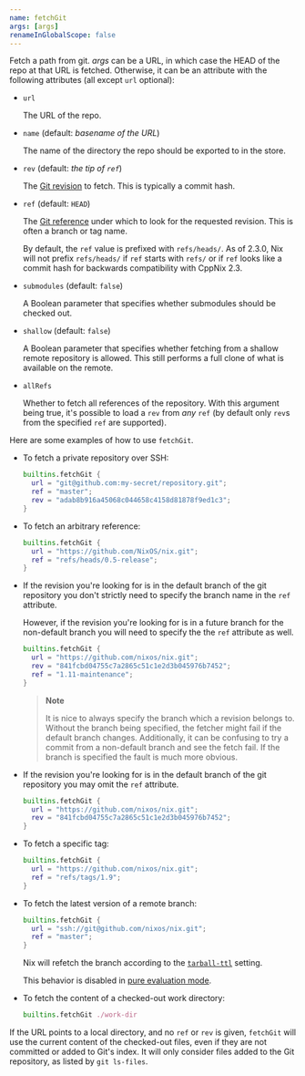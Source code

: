 ```yaml
---
name: fetchGit
args: [args]
renameInGlobalScope: false
---
```

Fetch a path from git. *args* can be a URL, in which case the HEAD
of the repo at that URL is fetched. Otherwise, it can be an
attribute with the following attributes (all except `url` optional):

- `url`

  The URL of the repo.

- `name` (default: *basename of the URL*)

  The name of the directory the repo should be exported to in the store.

- `rev` (default: *the tip of `ref`*)

  The [Git revision] to fetch.
  This is typically a commit hash.

  [Git revision]: https://git-scm.com/docs/git-rev-parse#_specifying_revisions

- `ref` (default: `HEAD`)

  The [Git reference] under which to look for the requested revision.
  This is often a branch or tag name.

  [Git reference]: https://git-scm.com/book/en/v2/Git-Internals-Git-References

  By default, the `ref` value is prefixed with `refs/heads/`.
  As of 2.3.0, Nix will not prefix `refs/heads/` if `ref` starts with `refs/` or
  if `ref` looks like a commit hash for backwards compatibility with CppNix 2.3.

- `submodules` (default: `false`)

  A Boolean parameter that specifies whether submodules should be checked out.

- `shallow` (default: `false`)

  A Boolean parameter that specifies whether fetching from a shallow remote repository is allowed.
  This still performs a full clone of what is available on the remote.

- `allRefs`

  Whether to fetch all references of the repository.
  With this argument being true, it's possible to load a `rev` from *any* `ref`
  (by default only `rev`s from the specified `ref` are supported).

Here are some examples of how to use `fetchGit`.

  - To fetch a private repository over SSH:

    ```nix
    builtins.fetchGit {
      url = "git@github.com:my-secret/repository.git";
      ref = "master";
      rev = "adab8b916a45068c044658c4158d81878f9ed1c3";
    }
    ```

  - To fetch an arbitrary reference:

    ```nix
    builtins.fetchGit {
      url = "https://github.com/NixOS/nix.git";
      ref = "refs/heads/0.5-release";
    }
    ```

  - If the revision you're looking for is in the default branch of
    the git repository you don't strictly need to specify the branch
    name in the `ref` attribute.

    However, if the revision you're looking for is in a future
    branch for the non-default branch you will need to specify the
    the `ref` attribute as well.

    ```nix
    builtins.fetchGit {
      url = "https://github.com/nixos/nix.git";
      rev = "841fcbd04755c7a2865c51c1e2d3b045976b7452";
      ref = "1.11-maintenance";
    }
    ```

    > **Note**
    >
    > It is nice to always specify the branch which a revision
    > belongs to. Without the branch being specified, the fetcher
    > might fail if the default branch changes. Additionally, it can
    > be confusing to try a commit from a non-default branch and see
    > the fetch fail. If the branch is specified the fault is much
    > more obvious.

  - If the revision you're looking for is in the default branch of
    the git repository you may omit the `ref` attribute.

    ```nix
    builtins.fetchGit {
      url = "https://github.com/nixos/nix.git";
      rev = "841fcbd04755c7a2865c51c1e2d3b045976b7452";
    }
    ```

  - To fetch a specific tag:

    ```nix
    builtins.fetchGit {
      url = "https://github.com/nixos/nix.git";
      ref = "refs/tags/1.9";
    }
    ```

  - To fetch the latest version of a remote branch:

    ```nix
    builtins.fetchGit {
      url = "ssh://git@github.com/nixos/nix.git";
      ref = "master";
    }
    ```

    Nix will refetch the branch according to the [`tarball-ttl`](@docroot@/command-ref/conf-file.md#conf-tarball-ttl) setting.

    This behavior is disabled in [pure evaluation mode](@docroot@/command-ref/conf-file.md#conf-pure-eval).

  - To fetch the content of a checked-out work directory:

    ```nix
    builtins.fetchGit ./work-dir
    ```

If the URL points to a local directory, and no `ref` or `rev` is
given, `fetchGit` will use the current content of the checked-out
files, even if they are not committed or added to Git's index. It will
only consider files added to the Git repository, as listed by `git ls-files`.
